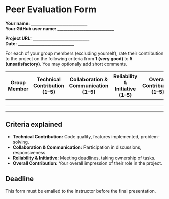 # Peer Evaluation Form

**Your name:** ____________________________  
**Your GitHub user name:** ____________________________

**Project URL:** ____________________________  
**Date:** ____________________________

For each of your group members (excluding yourself), rate their contribution to the project on the following criteria from **1 (very good)** to **5 (unsatisfactory)**. You may optionally add short comments.

| Group Member | Technical Contribution (1–5) | Collaboration & Communication (1–5) | Reliability & Initiative (1–5) | Overall Contribution (1–5) | Comments (optional) |
|--------------|------------------------------|------------------------------------|-------------------------------|----------------------------|----------------------|
|              |                              |                                    |                               |                            |                      |
|              |                              |                                    |                               |                            |                      |
|              |                              |                                    |                               |                            |                      |

---

## Criteria explained

- **Technical Contribution:** Code quality, features implemented, problem-solving.
- **Collaboration & Communication:** Participation in discussions, responsiveness.
- **Reliability & Initiative:** Meeting deadlines, taking ownership of tasks.
- **Overall Contribution:** Your overall impression of their role in the project.

## Deadline

This form must be emailed to the instructor before the final presentation.
